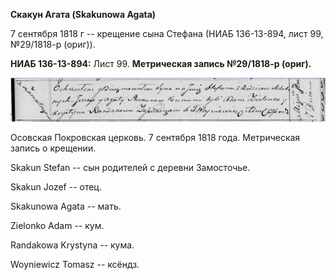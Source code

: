**Скакун Агата (Skakunowa Agata)**

7 сентября 1818 г -- крещение сына Стефана (НИАБ 136-13-894, лист 99,
№29/1818-р (ориг)).

**НИАБ 136-13-894:** Лист 99. **Метрическая запись №29/1818-р (ориг).**

![](./media/0718ec54546b4ba98c8ab7c72f287ecfe6f69750.png)

Осовская Покровская церковь. 7 сентября 1818 года. Метрическая запись о
крещении.

Skakun Stefan -- сын родителей с деревни Замосточье.

Skakun Jozef -- отец.

Skakunowa Agata -- мать.

Zielonko Adam -- кум.

Randakowa Krystyna -- кума.

Woyniewicz Tomasz -- ксёндз.
